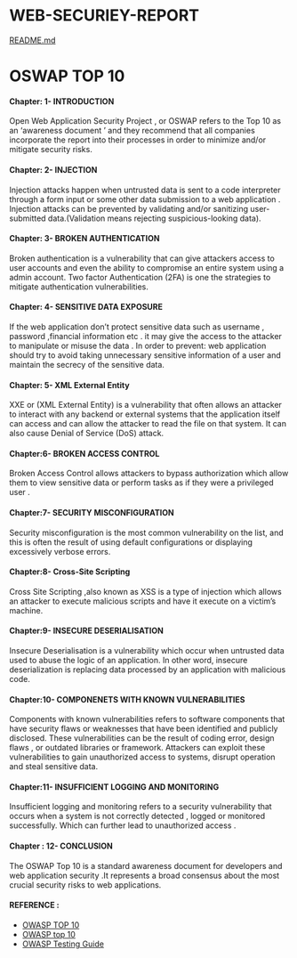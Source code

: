 # WEB-SECURIEY-REPORT
[README.md](https://github.com/user-attachments/files/18246219/README.md)
# OSWAP TOP 10

#### Chapter: 1- INTRODUCTION

Open Web Application Security Project , or OSWAP refers to the Top 10 as an ‘awareness document ’ and they recommend that all companies  incorporate the report into their processes in order to minimize and/or mitigate security risks. 

#### Chapter: 2- INJECTION

Injection attacks happen when untrusted data is sent to a code interpreter through a form input or some other data submission to a web application .
Injection attacks can be prevented by validating and/or sanitizing user-submitted data.(Validation means rejecting suspicious-looking data).

#### Chapter: 3- BROKEN AUTHENTICATION

Broken authentication is a vulnerability that can give attackers access to user accounts and even the ability to compromise an entire system using a admin account.
Two factor Authentication (2FA) is one the strategies to mitigate authentication vulnerabilities.



#### Chapter: 4- SENSITIVE DATA EXPOSURE 

If the web application don’t protect sensitive data such as username , password ,financial information etc . it may give the access to the attacker to manipulate or misuse the data .
In order to prevent: web application should try to avoid taking unnecessary sensitive information of a user and maintain the secrecy of the sensitive data.

#### Chapter: 5- XML External Entity 

XXE or (XML External Entity) is a vulnerability that often allows an attacker to interact with any backend or external systems that the application itself can access and can allow the attacker to read the file on that system. It can also cause Denial of Service (DoS) attack.

#### Chapter:6- BROKEN ACCESS CONTROL

Broken Access Control allows attackers to bypass authorization which allow them to view sensitive data or perform tasks as if they were a privileged user .

#### Chapter:7- SECURITY MISCONFIGURATION 

Security misconfiguration is the most common vulnerability on the list, and this is often the result of using default configurations or displaying excessively verbose errors.

#### Chapter:8- Cross-Site Scripting

Cross Site Scripting ,also known as XSS is a type of injection which allows an attacker to execute malicious scripts and have it execute on a victim’s machine.

#### Chapter:9- INSECURE DESERIALISATION

Insecure Deserialisation is a vulnerability which occur when untrusted data used to abuse the logic of an application. In other word, insecure deserialization is replacing data processed by an application with malicious code.

#### Chapter:10- COMPONENETS WITH KNOWN VULNERABILITIES

Components  with known vulnerabilities refers to software components that have security flaws or weaknesses that have been identified and publicly disclosed. These vulnerabilities can be the result of coding error, design flaws , or outdated libraries or framework. 
Attackers can exploit these vulnerabilities to gain unauthorized access to systems, disrupt operation and steal sensitive data.

#### Chapter:11- INSUFFICIENT LOGGING AND MONITORING

Insufficient logging and monitoring refers to a security vulnerability that occurs when a system is not correctly detected , logged or monitored successfully. Which can further lead to unauthorized access .

#### Chapter : 12- CONCLUSION 

The OSWAP Top 10 is a standard awareness document for developers and web application security .It represents a broad consensus about the most crucial security risks to web applications.




#### REFERENCE :
 - [OWASP TOP 10 ](https://tryhackme.com/r/room/owasptop10)
 - [OWASP top 10](https://www.cloudflare.com/learning/security/threats/owasp-top-10/ )
 - [OWASP  Testing Guide ](https://owasp.org/www-project-web-security-testing-guide/)




